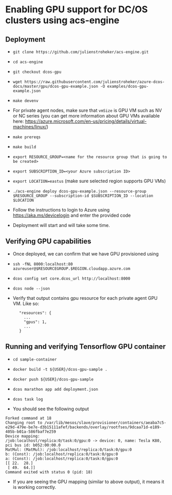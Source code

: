 # Enabling GPU support for DC/OS clusters using acs-engine

## Deployment

* `git clone https://github.com/julienstroheker/acs-engine.git`

* `cd acs-engine`

* `git checkout dcos-gpu`

* `wget https://raw.githubusercontent.com/julienstroheker/azure-dcos-docs/master/gpu/dcos-gpu-example.json -O examples/dcos-gpu-example.json`

* `make devenv`

* For private agent nodes, make sure that `vmSize` is GPU VM such as NV or NC series (you can get more information about GPU VMs available here: https://azure.microsoft.com/en-us/pricing/details/virtual-machines/linux/)

* `make prereqs`

* `make build`

* `export RESOURCE_GROUP=<name for the resource group that is going to be created>`

* `export SUBSCRIPTION_ID=<your Azure subscription ID>`

* `export LOCATION=eastus` (make sure selected region supports GPU VMs)

* `./acs-engine deploy dcos-gpu-example.json --resource-group $RESOURCE_GROUP --subscription-id $SUBSCRIPTION_ID --location $LOCATION`

* Follow the instructions to login to Azure using https://aka.ms/devicelogin and enter the provided code

* Deployment will start and will take some time.

## Verifying GPU capabilities

* Once deployed, we can confirm that we have GPU provisioned using

* `ssh -fNL 8000:localhost:80 azureuser@$RESOURCEGROUP.$REGION.cloudapp.azure.com`

* `dcos config set core.dcos_url http://localhost:8000`

* `dcos node --json`

* Verify that output contains gpu resource for each private agent GPU VM. Like so:

```
      "resources": {
        ...
        "gpus": 1,
        ...
      }
```

## Running and verifying Tensorflow GPU container

* `cd sample-container`

* `docker build -t ${USER}/dcos-gpu-sample .`

* `docker push ${USER}/dcos-gpu-sample`

* `dcos marathon app add deployment.json`

* `dcos task log`

* You should see the following output

```
Forked command at 18
Changing root to /var/lib/mesos/slave/provisioner/containers/aeaba7c5-e29d-479e-be7e-d3b15111afef/backends/overlay/rootfses/9dcaa71d-e189-405b-b01a-586fbaf7e259
Device mapping:
/job:localhost/replica:0/task:0/gpu:0 -> device: 0, name: Tesla K80, pci bus id: b052:00:00.0
MatMul: (MatMul): /job:localhost/replica:0/task:0/gpu:0
b: (Const): /job:localhost/replica:0/task:0/gpu:0
a: (Const): /job:localhost/replica:0/task:0/gpu:0
[[ 22.  28.]
 [ 49.  64.]]
Command exited with status 0 (pid: 18)
```

* If you are seeing the GPU mapping (similar to above output), it means it is working correctly.
